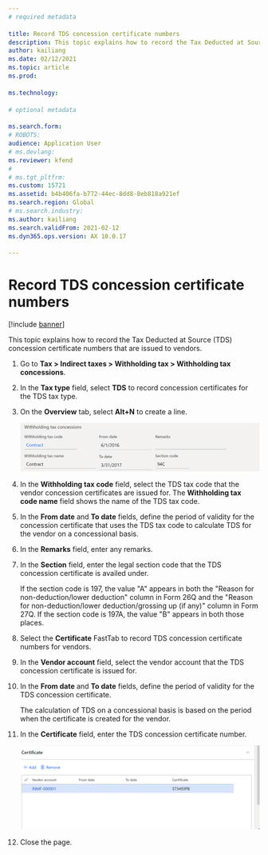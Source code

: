 ```yaml
---
# required metadata

title: Record TDS concession certificate numbers
description: This topic explains how to record the Tax Deducted at Source (TDS) concession certificate numbers that are issued to vendors.
author: kailiang
ms.date: 02/12/2021
ms.topic: article
ms.prod: 

ms.technology: 

# optional metadata

ms.search.form: 
# ROBOTS: 
audience: Application User
# ms.devlang: 
ms.reviewer: kfend
# 
# ms.tgt_pltfrm: 
ms.custom: 15721
ms.assetid: b4b406fa-b772-44ec-8dd8-8eb818a921ef
ms.search.region: Global
# ms.search.industry: 
ms.author: kailiang
ms.search.validFrom: 2021-02-12
ms.dyn365.ops.version: AX 10.0.17

---
```


# Record TDS concession certificate numbers

[!include [banner](../includes/banner.md)]

This topic explains how to record the Tax Deducted at Source (TDS) concession certificate numbers that are issued to vendors.

1. Go to **Tax \> Indirect taxes \> Withholding tax \> Withholding tax concessions**.
2. In the **Tax type** field, select **TDS** to record concession certificates for the TDS tax type.
3. On the **Overview** tab, select **Alt+N** to create a line.

    [![Header of the new line.](./media/apac-ind-TDS-34.png)](./media/apac-ind-TDS-34.png)

4. In the **Withholding tax code** field, select the TDS tax code that the vendor concession certificates are issued for. The **Withholding tax code name** field shows the name of the TDS tax code.
5. In the **From date** and **To date** fields, define the period of validity for the concession certificate that uses the TDS tax code to calculate TDS for the vendor on a concessional basis.
6. In the **Remarks** field, enter any remarks.
7. In the **Section** field, enter the legal section code that the TDS concession certificate is availed under.

    If the section code is 197, the value "A" appears in both the "Reason for non-deduction/lower deduction" column in Form 26Q and the "Reason for non-deduction/lower deduction/grossing up (if any)" column in Form 27Q. If the section code is 197A, the value "B" appears in both those places.

8. Select the **Certificate** FastTab to record TDS concession certificate numbers for vendors.
9. In the **Vendor account** field, select the vendor account that the TDS concession certificate is issued for.
10. In the **From date** and **To date** fields, define the period of validity for the TDS concession certificate.

    The calculation of TDS on a concessional basis is based on the period when the certificate is created for the vendor.

11. In the **Certificate** field, enter the TDS concession certificate number.

    [![Certificate FastTab.](./media/apac-ind-TDS-33.png)](./media/apac-ind-TDS-33.png)

12. Close the page.
